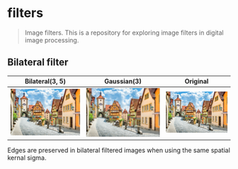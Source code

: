 # filters
> Image filters.
This is a repository for exploring image filters in digital image processing.

## Bilateral filter
|Bilateral(3, 5)|Gaussian(3)|Original|
|--|--|--|
|![img](./results/bilateral.png)|![img](./results/guassian.png)|![img](./results/original.png)|

Edges are preserved in bilateral filtered images when using the same spatial kernal sigma.
